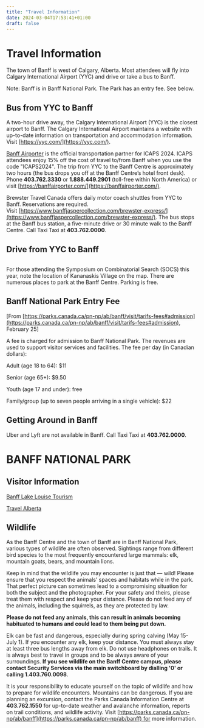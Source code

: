 ```yaml
---
title: "Travel Information"
date: 2024-03-04T17:53:41+01:00
draft: false
---
```


# Travel Information

The town of Banff is west of Calgary, Alberta. Most attendees will fly into Calgary International Airport (YYC) and drive or take a bus to Banff.

Note: Banff is in Banff National Park. The Park has an entry fee. See below.

## Bus from YYC to Banff

A two-hour drive away, the Calgary International Airport (YYC) is the closest airport to Banff. The Calgary International Airport maintains a website with up-to-date information on transportation and accommodation information. Visit [https://yyc.com/](https://yyc.com/).

[Banff Airporter](https://banffairporter.com/rates/) is the official transportation partner for ICAPS 2024. ICAPS attendees enjoy 15% off the cost of travel to/from Banff when you use the code "ICAPS2024". The trip from YYC to the Banff Centre is approximately two hours (the bus drops you off at the Banff Centre’s hotel front desk). Phone **403.762.3330** or **1.888.449.2901** (toll-free within North America) or visit [https://banffairporter.com/](https://banffairporter.com/).

Brewster Travel Canada offers daily motor coach shuttles from YYC to Banff. Reservations are required. Visit [https://www.banffjaspercollection.com/brewster-express/](https://www.banffjaspercollection.com/brewster-express/). The bus stops at the Banff bus station, a five-minute drive or 30 minute walk to the Banff Centre. Call Taxi Taxi at **403.762.0000**.

## Drive from YYC to Banff

<figure>
<div style="text-align:center">
  <img
  src="/img/travel/route_banff.png"
  alt="">
  <figcaption></figcaption>
  </div>
</figure>

For those attending the Symposium on Combinatorial Search (SOCS) this year, note the location of Kananaskis Village on the map.
There are numerous places to park at the Banff Centre. Parking is free.

## Banff National Park Entry Fee
[From [https://parks.canada.ca/pn-np/ab/banff/visit/tarifs-fees#admission](https://parks.canada.ca/pn-np/ab/banff/visit/tarifs-fees#admission), February 25]

A fee is charged for admission to Banff National Park. The revenues are used to support visitor services and facilities. The fee per day (in Canadian dollars):

Adult (age 18 to 64): $11

Senior (age 65+): $9.50

Youth (age 17 and under): free

Family/group (up to seven people arriving in a single vehicle): $22

## Getting Around in Banff
Uber and Lyft are not available in Banff. Call Taxi Taxi at **403.762.0000**.


# BANFF NATIONAL PARK

## Visitor Information

[Banff Lake Louise Tourism](https://www.banfflakelouise.com/)

[Travel Alberta](https://www.travelalberta.com/)

## Wildlife
As the Banff Centre and the town of Banff are in Banff National Park, various types of wildlife are often observed. Sightings range from different bird species to the most frequently encountered large mammals: elk, mountain goats, bears, and mountain lions.

Keep in mind that the wildlife you may encounter is just that — wild! Please ensure that you respect the animals’ spaces and habitats while in the park. That perfect picture can sometimes lead to a compromising situation for both the subject and the photographer. For your safety and theirs, please treat them with respect and keep your distance. Please do not feed any of the animals, including the squirrels, as they are protected by law.

**Please do not feed any animals, this can result in animals becoming habituated to humans and could lead to them being put down.**

Elk can be fast and dangerous, especially during spring calving (May 15-July 1). If you encounter any elk, keep your distance. You must always stay at least three bus lengths away from elk. Do not use headphones on trails. It is always best to travel in groups and to be always aware of your surroundings. **If you see wildlife on the Banff Centre campus, please contact Security Services via the main switchboard by dialling '0' or calling 1.403.760.0098**.

It is your responsibility to educate yourself on the topic of wildlife and how to prepare for wildlife encounters.
Mountains can be dangerous. If you are planning an excursion, contact the Parks Canada Information Centre at **403.762.1550** for up-to-date weather and avalanche information, reports on trail conditions, and wildlife activity. Visit [https://parks.canada.ca/pn-np/ab/banff](https://parks.canada.ca/pn-np/ab/banff) for more information.










